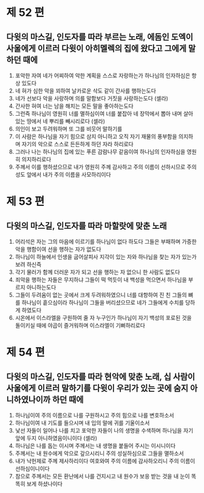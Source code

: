 # 제 52 편

## 다윗의 마스길, 인도자를 따라 부르는 노래, 에돔인 도엑이 사울에게 이르러 다윗이 아히멜렉의 집에 왔다고 그에게 말하던 때에

1. 포악한 자여 네가 어찌하여 악한 계획을 스스로 자랑하는가 하나님의 인자하심은 항상 있도다
2. 네 혀가 심한 악을 꾀하여 날카로운 삭도 같이 간사를 행하는도다
3. 네가 선보다 악을 사랑하며 의를 말함보다 거짓을 사랑하는도다 (셀라)
4. 간사한 혀여 너는 남을 해치는 모든 말을 좋아하는도다
5. 그런즉 하나님이 영원히 너를 멸하심이여 너를 붙잡아 네 장막에서 뽑아 내며 살아 있는 땅에서 네 뿌리를 빼시리로다 (셀라)
6. 의인이 보고 두려워하며 또 그를 비웃어 말하기를
7. 이 사람은 하나님을 자기 힘으로 삼지 아니하고 오직 자기 재물의 풍부함을 의지하며 자기의 악으로 스스로 든든하게 하던 자라 하리로다
8. 그러나 나는 하나님의 집에 있는 푸른 감람나무 같음이여 하나님의 인자하심을 영원히 의지하리로다
9. 주께서 이를 행하셨으므로 내가 영원히 주께 감사하고 주의 이름이 선하시므로 주의 성도 앞에서 내가 주의 이름을 사모하리이다



# 제 53 편

## 다윗의 마스길, 인도자를 따라 마할랏에 맞춘 노래

1. 어리석은 자는 그의 마음에 이르기를 하나님이 없다 하도다 그들은 부패하며 가증한 악을 행함이여 선을 행하는 자가 없도다
2. 하나님이 하늘에서 인생을 굽어살피사 지각이 있는 자와 하나님을 찾는 자가 있는가 보려 하신즉
3. 각기 물러가 함께 더러운 자가 되고 선을 행하는 자 없으니 한 사람도 없도다
4. 죄악을 행하는 자들은 무지하냐 그들이 떡 먹듯이 내 백성을 먹으면서 하나님을 부르지 아니하는도다
5. 그들이 두려움이 없는 곳에서 크게 두려워하였으니 너를 대항하여 진 친 그들의 뼈를 하나님이 흩으심이라 하나님이 그들을 버리셨으므로 네가 그들에게 수치를 당하게 하였도다
6. 시온에서 이스라엘을 구원하여 줄 자 누구인가 하나님이 자기 백성의 포로된 것을 돌이키실 때에 야곱이 즐거워하며 이스라엘이 기뻐하리로다



# 제 54 편

## 다윗의 마스길, 인도자를 따라 현악에 맞춘 노래, 십 사람이 사울에게 이르러 말하기를 다윗이 우리가 있는 곳에 숨지 아니하였나이까 하던 때에

1. 하나님이여 주의 이름으로 나를 구원하시고 주의 힘으로 나를 변호하소서
2. 하나님이여 내 기도를 들으시며 내 입의 말에 귀를 기울이소서
3. 낯선 자들이 일어나 나를 치고 포악한 자들이 나의 생명을 수색하며 하나님을 자기 앞에 두지 아니하였음이니이다 (셀라)
4. 하나님은 나를 돕는 이시며 주께서는 내 생명을 붙들어 주시는 이시니이다
5. 주께서는 내 원수에게 악으로 갚으시리니 주의 성실하심으로 그들을 멸하소서
6. 내가 낙헌제로 주께 제사하리이다 여호와여 주의 이름에 감사하오리니 주의 이름이 선하심이니이다
7. 참으로 주께서는 모든 환난에서 나를 건지시고 내 원수가 보응 받는 것을 내 눈이 똑똑히 보게 하셨나이다


